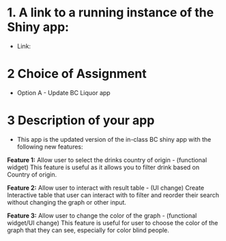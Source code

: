 # 1. A link to a running instance of the Shiny app:

- Link:

# 2 Choice of Assignment

- Option A - Update BC Liquor app

# 3 Description of your app
- This app is the updated version of the in-class BC shiny app with the following new features:

**Feature 1:** Allow user to select the drinks country of origin - (functional widget) This feature is useful as it allows you to filter drink based on Country of origin.

**Feature 2:** Allow user to interact with result table - (UI change) Create Interactive table that user can interact with to filter and reorder their search without changing the graph or other input.

**Feature 3:** Allow user to change the color of the graph - (functional widget/UI change) This feature is useful for user to choose the color of the graph that they can see, especially for color blind people.
